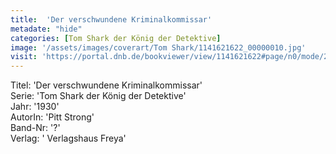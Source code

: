 ```yaml
---
title:  'Der verschwundene Kriminalkommissar'
metadate: "hide"
categories: [Tom Shark der König der Detektive]
image: '/assets/images/coverart/Tom Shark/1141621622_00000010.jpg'
visit: 'https://portal.dnb.de/bookviewer/view/1141621622#page/n0/mode/2up'
---
```

Titel: 'Der verschwundene Kriminalkommissar' <br>
Serie: 'Tom Shark der König der Detektive' <br>
Jahr: '1930' <br>
AutorIn: 'Pitt Strong' <br>
Band-Nr: '?' <br>
Verlag: ' Verlagshaus Freya'